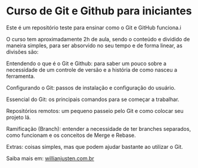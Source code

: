 # Curso de Git e Github para iniciantes

Este é um repositório teste para ensinar como o Git e GitHub funciona.i

O curso tem aproximadamente 2h de aula, sendo o conteúdo e dividido de maneira simples, para ser absorvido no seu tempo e de forma linear, as divisões são:

Entendendo o que é o Git e Github: para saber um pouco sobre a necessidade de um controle de versão e a história de como nasceu a ferramenta.

Configurando o Git: passos de instalação e configuração do usuário.

Essencial do Git: os principais comandos para se começar a trabalhar.

Repositórios remotos: um pequeno passeio pelo Git e como colocar seu projeto lá.

Ramificação (Branch): entender a necessidade de ter branches separados, como funcionam e os conceitos de Merge e Rebase.

Extras: coisas simples, mas que podem ajudar bastante ao utilizar o Git.

Saiba mais em: [willianjusten.com.br](http://willianjusten.com.br)